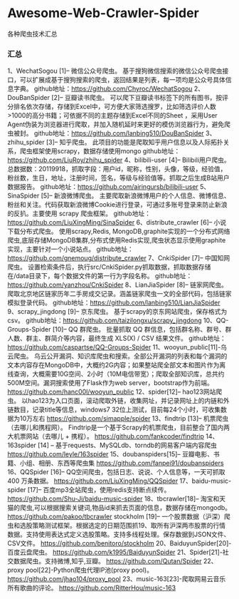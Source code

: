 # Awesome-Web-Crawler-Spider
各种爬虫技术汇总

### 汇总
1、WechatSogou [1]– 微信公众号爬虫。
基于搜狗微信搜索的微信公众号爬虫接口，可以扩展成基于搜狗搜索的爬虫，返回结果是列表，每一项均是公众号具体信息字典。
github地址：https://github.com/Chyroc/WechatSogou
2、DouBanSpider [2]– 豆瓣读书爬虫。
可以爬下豆瓣读书标签下的所有图书，按评分排名依次存储，存储到Excel中，可方便大家筛选搜罗，比如筛选评价人数>1000的高分书籍；可依据不同的主题存储到Excel不同的Sheet ，采用User Agent伪装为浏览器进行爬取，并加入随机延时来更好的模仿浏览器行为，避免爬虫被封。
github地址：https://github.com/lanbing510/DouBanSpider
3、zhihu_spider [3]– 知乎爬虫。
此项目的功能是爬取知乎用户信息以及人际拓扑关系，爬虫框架使用scrapy，数据存储使用mongo
github地址：https://github.com/LiuRoy/zhihu_spider
4、bilibili-user [4]– Bilibili用户爬虫。
总数据数：20119918，抓取字段：用户id，昵称，性别，头像，等级，经验值，粉丝数，生日，地址，注册时间，签名，等级与经验值等。抓取之后生成B站用户数据报告。
github地址：https://github.com/airingursb/bilibili-user
5、SinaSpider [5]– 新浪微博爬虫。
主要爬取新浪微博用户的个人信息、微博信息、粉丝和关注。代码获取新浪微博Cookie进行登录，可通过多账号登录来防止新浪的反扒。主要使用 scrapy 爬虫框架。
github地址：https://github.com/LiuXingMing/SinaSpider
6、distribute_crawler [6]– 小说下载分布式爬虫。
使用scrapy,Redis, MongoDB,graphite实现的一个分布式网络爬虫,底层存储MongoDB集群,分布式使用Redis实现,爬虫状态显示使用graphite实现，主要针对一个小说站点。
github地址：https://github.com/gnemoug/distribute_crawler
7、CnkiSpider [7]– 中国知网爬虫。
设置检索条件后，执行src/CnkiSpider.py抓取数据，抓取数据存储在/data目录下，每个数据文件的第一行为字段名称。
github地址：https://github.com/yanzhou/CnkiSpider
8、LianJiaSpider [8]– 链家网爬虫。
爬取北京地区链家历年二手房成交记录。涵盖链家爬虫一文的全部代码，包括链家模拟登录代码。
github地址：https://github.com/lanbing510/LianJiaSpider
9、scrapy_jingdong [9]– 京东爬虫。
基于scrapy的京东网站爬虫，保存格式为csv。
github地址：https://github.com/taizilongxu/scrapy_jingdong
10、QQ-Groups-Spider [10]– QQ 群爬虫。
批量抓取 QQ 群信息，包括群名称、群号、群人数、群主、群简介等内容，最终生成 XLS(X) / CSV 结果文件。
github地址：https://github.com/caspartse/QQ-Groups-Spider
11、wooyun_public[11]-乌云爬虫。
乌云公开漏洞、知识库爬虫和搜索。全部公开漏洞的列表和每个漏洞的文本内容存在MongoDB中，大概约2G内容；如果整站爬全部文本和图片作为离线查询，大概需要10G空间、2小时（10M电信带宽）；爬取全部知识库，总共约500M空间。漏洞搜索使用了Flask作为web server，bootstrap作为前端。
https://github.com/hanc00l/wooyun_public
12、spider[12]– hao123网站爬虫。
以hao123为入口页面，滚动爬取外链，收集网址，并记录网址上的内链和外链数目，记录title等信息，windows7 32位上测试，目前每24个小时，可收集数据为10万左右
https://github.com/simapple/spider
13、findtrip [13]– 机票爬虫（去哪儿和携程网）。
Findtrip是一个基于Scrapy的机票爬虫，目前整合了国内两大机票网站（去哪儿 + 携程）。
https://github.com/fankcoder/findtrip
14、163spider [14] – 基于requests、MySQLdb、torndb的网易客户端内容爬虫
https://github.com/leyle/163spider
15、doubanspiders[15]– 豆瓣电影、书籍、小组、相册、东西等爬虫集
https://github.com/fanpei91/doubanspiders
16、QQSpider [16]– QQ空间爬虫，包括日志、说说、个人信息等，一天可抓取 400 万条数据。
https://github.com/LiuXingMing/QQSpider
17、baidu-music-spider [17]– 百度mp3全站爬虫，使用redis支持断点续传。
https://github.com/Shu-Ji/baidu-music-spider
18、tbcrawler[18]– 淘宝和天猫的爬虫,可以根据搜索关键词,物品id来抓去页面的信息，数据存储在mongodb。
https://github.com/pakoo/tbcrawler
stockholm [19]– 一个股票数据（沪深）爬虫和选股策略测试框架。根据选定的日期范围抓19、取所有沪深两市股票的行情数据。支持使用表达式定义选股策略。支持多线程处理。保存数据到JSON文件、CSV文件。
https://github.com/benitoro/stockholm
20、BaiduyunSpider[20]-百度云盘爬虫。
https://github.com/k1995/BaiduyunSpider
21、Spider[21]-社交数据爬虫。支持微博,知乎,豆瓣。
https://github.com/Qutan/Spider
22、proxy pool[22]-Python爬虫代理IP池(proxy pool)。
https://github.com/jhao104/proxy_pool
23、music-163[23]-爬取网易云音乐所有歌曲的评论。
https://github.com/RitterHou/music-163
